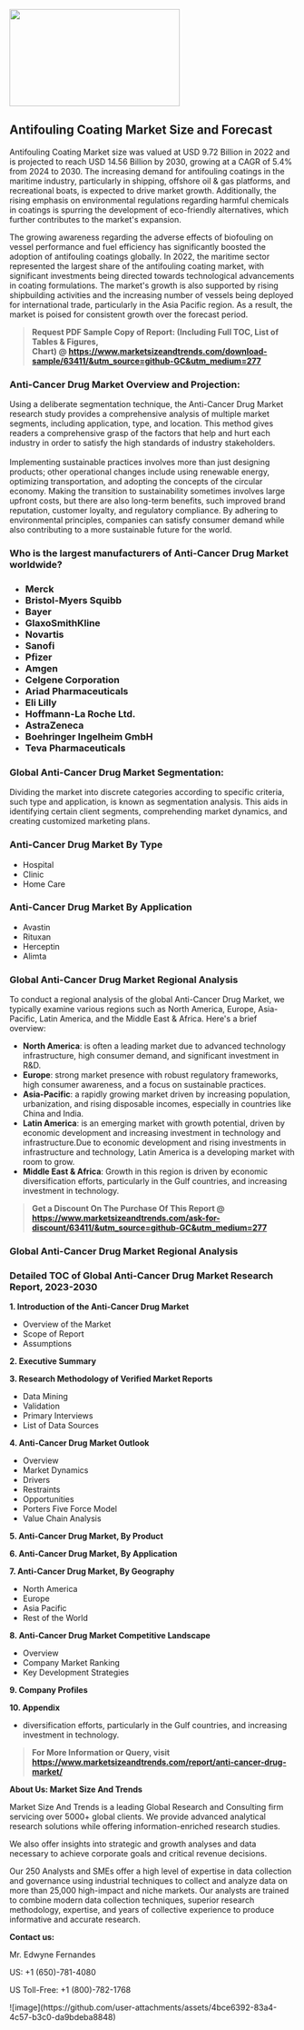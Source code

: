 <p><img class="alignnone size-medium wp-image-20088" src="https://ffe5etoiles.com/wp-content/uploads/2024/12/MST1-300x171.png" alt="" width="300" height="171" /></p><h2>Antifouling Coating Market Size and Forecast</h2><p>Antifouling Coating Market size was valued at USD 9.72 Billion in 2022 and is projected to reach USD 14.56 Billion by 2030, growing at a CAGR of 5.4% from 2024 to 2030. The increasing demand for antifouling coatings in the maritime industry, particularly in shipping, offshore oil & gas platforms, and recreational boats, is expected to drive market growth. Additionally, the rising emphasis on environmental regulations regarding harmful chemicals in coatings is spurring the development of eco-friendly alternatives, which further contributes to the market's expansion.</p><p>The growing awareness regarding the adverse effects of biofouling on vessel performance and fuel efficiency has significantly boosted the adoption of antifouling coatings globally. In 2022, the maritime sector represented the largest share of the antifouling coating market, with significant investments being directed towards technological advancements in coating formulations. The market's growth is also supported by rising shipbuilding activities and the increasing number of vessels being deployed for international trade, particularly in the Asia Pacific region. As a result, the market is poised for consistent growth over the forecast period.</p></p><blockquote id="" class=""><strong>Request PDF Sample Copy of Report: (Including Full TOC, List of Tables &amp; Figures, Chart)&nbsp;@&nbsp;<strong><a href="https://www.marketsizeandtrends.com/download-sample/63411/&utm_source=github-GC&utm_medium=277" target="_blank">https://www.marketsizeandtrends.com/download-sample/63411/&utm_source=github-GC&utm_medium=277</a></strong></strong></blockquote><h3 id="" class="">Anti-Cancer Drug Market&nbsp;Overview and Projection:</h3><p id="" class="">Using a deliberate segmentation technique, the Anti-Cancer Drug Market research study provides a comprehensive analysis of multiple market segments, including application, type, and location. This method gives readers a comprehensive grasp of the factors that help and hurt each industry in order to satisfy the high standards of industry stakeholders. <br /> <br />Implementing sustainable practices involves more than just designing products; other operational changes include using renewable energy, optimizing transportation, and adopting the concepts of the circular economy. Making the transition to sustainability sometimes involves large upfront costs, but there are also long-term benefits, such improved brand reputation, customer loyalty, and regulatory compliance. By adhering to environmental principles, companies can satisfy consumer demand while also contributing to a more sustainable future for the world.</p><h3 id="" class="">Who is the largest manufacturers of&nbsp;Anti-Cancer Drug Market worldwide?</h3><h3 class=""><p><ul><li>Merck </li><li> Bristol-Myers Squibb </li><li> Bayer </li><li> GlaxoSmithKline </li><li> Novartis </li><li> Sanofi </li><li> Pfizer </li><li> Amgen </li><li> Celgene Corporation </li><li> Ariad Pharmaceuticals </li><li> Eli Lilly </li><li> Hoffmann-La Roche Ltd. </li><li> AstraZeneca </li><li> Boehringer Ingelheim GmbH </li><li> Teva Pharmaceuticals</li></ul></p></h3><h3 id="" class="">Global&nbsp;Anti-Cancer Drug Market Segmentation:</h3><p id="" class="">Dividing the market into discrete categories according to specific criteria, such type and application, is known as segmentation analysis. This aids in identifying certain client segments, comprehending market dynamics, and creating customized marketing plans.</p><h3 id="" class="">Anti-Cancer Drug Market&nbsp;By Type</h3><p><p><ul><li>Hospital</li><li> Clinic</li><li> Home Care</p></li></ul></p></p><h3 id="" class="">Anti-Cancer Drug Market&nbsp;By Application</h3><p class=""><p><ul><li>Avastin</li><li> Rituxan</li><li> Herceptin</li><li> Alimta</li></ul></p></p><h3 id="" class="">Global Anti-Cancer Drug Market Regional Analysis</h3><p id="" class="">To conduct a regional analysis of the global Anti-Cancer Drug Market, we typically examine various regions such as North America, Europe, Asia-Pacific, Latin America, and the Middle East &amp; Africa. Here's a brief overview:</p><ul><li><strong>North America</strong>: is often a leading market due to advanced technology infrastructure, high consumer demand, and significant investment in R&amp;D.</li><li><strong>Europe</strong>: strong market presence with robust regulatory frameworks, high consumer awareness, and a focus on sustainable practices.</li><li><strong>Asia-Pacific</strong>: a rapidly growing market driven by increasing population, urbanization, and rising disposable incomes, especially in countries like China and India.</li><li><strong>Latin America</strong>: is an emerging market with growth potential, driven by economic development and increasing investment in technology and infrastructure.Due to economic development and rising investments in infrastructure and technology, Latin America is a developing market with room to grow.</li><li><strong>Middle East &amp; Africa</strong>: Growth in this region is driven by economic diversification efforts, particularly in the Gulf countries, and increasing investment in technology.</li></ul><blockquote id="" class=""><strong>Get a Discount On The Purchase Of This Report @ <strong><a href="https://www.marketsizeandtrends.com/ask-for-discount/63411/&utm_source=github-GC&utm_medium=277" target="_blank">https://www.marketsizeandtrends.com/ask-for-discount/63411/&utm_source=github-GC&utm_medium=277</a></strong></strong></blockquote><h3 id="" class="">Global Anti-Cancer Drug Market Regional Analysis</h3><h3 id="" class="">Detailed TOC of Global Anti-Cancer Drug Market Research Report, 2023-2030</h3><p id="" class=""><strong>1. Introduction of the Anti-Cancer Drug Market</strong></p><ul><li>Overview of the Market</li><li>Scope of Report</li><li>Assumptions</li></ul><p id="" class=""><strong>2. Executive Summary</strong></p><p id="" class=""><strong>3. Research Methodology of Verified Market Reports</strong></p><ul><li>Data Mining</li><li>Validation</li><li>Primary Interviews</li><li>List of Data Sources</li></ul><p id="" class=""><strong>4. Anti-Cancer Drug Market Outlook</strong></p><ul><li>Overview</li><li>Market Dynamics</li><li>Drivers</li><li>Restraints</li><li>Opportunities</li><li>Porters Five Force Model</li><li>Value Chain Analysis</li></ul><p id="" class=""><strong>5. Anti-Cancer Drug Market, By Product</strong></p><p id="" class=""><strong>6. Anti-Cancer Drug Market, By Application</strong></p><p id="" class=""><strong>7. Anti-Cancer Drug Market, By Geography</strong></p><ul><li>North America</li><li>Europe</li><li>Asia Pacific</li><li>Rest of the World</li></ul><p id="" class=""><strong>8. Anti-Cancer Drug Market Competitive Landscape</strong></p><ul><li>Overview</li><li>Company Market Ranking</li><li>Key Development Strategies</li></ul><p id="" class=""><strong>9. Company Profiles</strong></p><p id="" class=""><strong>10. Appendix</strong></p><ul><li>diversification efforts, particularly in the Gulf countries, and increasing investment in technology.</li></ul><blockquote id="" class=""><strong>For More Information or Query, visit <strong><strong><a href="https://www.marketsizeandtrends.com/report/anti-cancer-drug-market/" target="_blank">https://www.marketsizeandtrends.com/report/anti-cancer-drug-market/</a></strong></strong></strong></blockquote><p id="" class=""><strong>About Us: Market Size And Trends</strong></p><p id="" class="">Market Size And Trends is a leading Global Research and Consulting firm servicing over 5000+ global clients. We provide advanced analytical research solutions while offering information-enriched research studies.</p><p id="" class="">We also offer insights into strategic and growth analyses and data necessary to achieve corporate goals and critical revenue decisions.</p><p id="" class="">Our 250 Analysts and SMEs offer a high level of expertise in data collection and governance using industrial techniques to collect and analyze data on more than 25,000 high-impact and niche markets. Our analysts are trained to combine modern data collection techniques, superior research methodology, expertise, and years of collective experience to produce informative and accurate research.</p><p id="" class=""><strong>Contact us:</strong></p><p id="" class="">Mr. Edwyne Fernandes</p><p id="" class="">US: +1 (650)-781-4080</p><p id="" class="">US Toll-Free: +1 (800)-782-1768</p>
![image](https://github.com/user-attachments/assets/4bce6392-83a4-4c57-b3c0-da9bdeba8848)
